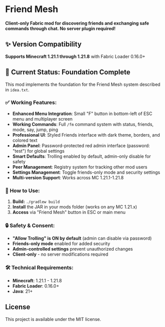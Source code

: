 # Friend Mesh

**Client-only Fabric mod for discovering friends and exchanging safe commands through chat. No server plugin required!**

## ✨ **Version Compatibility**
**Supports Minecraft 1.21.1 through 1.21.8** with Fabric Loader 0.16.0+

## 🎯 Current Status: Foundation Complete

This mod implements the foundation for the Friend Mesh system described in `idea.txt`.

### ✅ **Working Features:**
- **Enhanced Menu Integration**: Small "F" button in bottom-left of ESC menu and multiplayer screen
- **Working Commands**: Full `/fm` command system with status, friends, mode, say, jump, ping
- **Professional UI**: Styled Friends interface with dark theme, borders, and colored text
- **Admin Panel**: Password-protected red admin interface (password: "test") for global settings
- **Smart Defaults**: Trolling enabled by default, admin-only disable for safety
- **Peer Management**: Registry system for tracking other mod users
- **Settings Management**: Toggle friends-only mode and security settings
- **Multi-version Support**: Works across MC 1.21.1-1.21.8

### 🚀 **How to Use:**
1. **Build:** `./gradlew build`
2. **Install** the JAR in your mods folder (works on any MC 1.21.x)
3. **Access** via "Friend Mesh" button in ESC or main menu

### 🔒 **Safety & Consent:**
- **"Allow Trolling" is ON by default** (admin can disable via password)
- **Friends-only mode** enabled for added security
- **Admin-controlled settings** prevent unauthorized changes
- **Client-only** - no server modifications required

### 🛠️ **Technical Requirements:**
- **Minecraft**: 1.21.1 - 1.21.8
- **Fabric Loader**: 0.16.0+
- **Java**: 21+

## License

This project is available under the MIT license.
